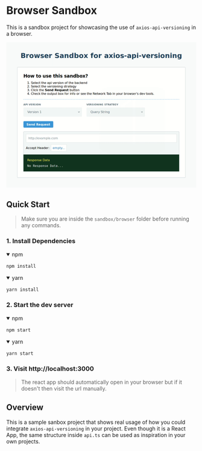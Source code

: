 # Browser Sandbox

This is a sandbox project for showcasing the use of `axios-api-versioning` in a browser.

![Screencast Demo](./screencast-demo.gif)

## Quick Start

> Make sure you are inside the `sandbox/browser` folder before running any commands.

### 1. Install Dependencies

<details open>
<summary>npm</summary>

```bash
npm install
```
</details>

<details open>
<summary>yarn</summary>

```bash
yarn install
```
</details>

### 2. Start the dev server

<details open>
<summary>npm</summary>

```bash
npm start
```
</details>

<details open>
<summary>yarn</summary>

```bash
yarn start
```
</details>

### 3. Visit http://localhost:3000 

> The react app should automatically open in your browser but if it doesn't then visit the url manually.

## Overview

This is a sample sanbox project that shows real usage of how you could integrate `axios-api-versioning` in your project.
Even though it is a React App, the same structure inside `api.ts` can be used as inspiration in your own projects.